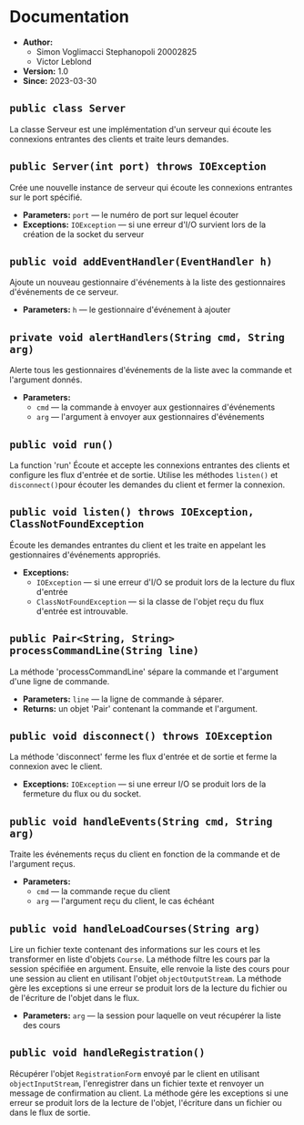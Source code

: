 # Documentation

* **Author:**
    * Simon Voglimacci Stephanopoli 20002825
    * Victor Leblond
* **Version:** 1.0
* **Since:** 2023-03-30

## `public class Server`

La classe Serveur est une implémentation d'un serveur qui écoute les connexions
entrantes des clients et traite leurs demandes.

## `public Server(int port) throws IOException`

Crée une nouvelle instance de serveur qui écoute les connexions entrantes sur
le port spécifié.

* **Parameters:** `port` — le numéro de port sur lequel écouter
* **Exceptions:** `IOException` — si une erreur d'I/O survient lors de la création de la socket du serveur

## `public void addEventHandler(EventHandler h)`

Ajoute un nouveau gestionnaire d'événements à la liste des gestionnaires d'événements de ce serveur.

* **Parameters:** `h` — le gestionnaire d'événement à ajouter

## `private void alertHandlers(String cmd, String arg)`

Alerte tous les gestionnaires d'événements de la liste avec la commande et l'argument donnés.

* **Parameters:**
    * `cmd` — la commande à envoyer aux gestionnaires d'événements
    * `arg` — l'argument à envoyer aux gestionnaires d'événements

## `public void run()`

La function 'run' Écoute et accepte les connexions entrantes des clients et configure
les flux d'entrée et de sortie. Utilise les méthodes `listen()` et `disconnect()`pour
écouter les demandes du client et fermer la connexion.

## `public void listen() throws IOException, ClassNotFoundException`

Écoute les demandes entrantes du client et les traite en appelant les gestionnaires d'événements appropriés.

* **Exceptions:**
    * `IOException` — si une erreur d'I/O se produit lors de la lecture du flux d'entrée
    * `ClassNotFoundException` — si la classe de l'objet reçu du flux d'entrée est introuvable.

## `public Pair<String, String> processCommandLine(String line)`

La méthode 'processCommandLine' sépare la commande et l'argument d'une ligne de commande.

* **Parameters:** `line` — la ligne de commande à séparer.
* **Returns:** un objet 'Pair' contenant la commande et l'argument.

## `public void disconnect() throws IOException`

La méthode 'disconnect' ferme les flux d'entrée et de sortie et ferme la connexion avec le client.

* **Exceptions:** `IOException` — si une erreur I/O se produit lors de la fermeture du flux ou du socket.

## `public void handleEvents(String cmd, String arg)`

Traite les événements reçus du client en fonction de la commande et de l'argument reçus.

* **Parameters:**
    * `cmd` — la commande reçue du client
    * `arg` — l'argument reçu du client, le cas échéant

## `public void handleLoadCourses(String arg)`

Lire un fichier texte contenant des informations sur les cours et les transformer en liste d'objets `Course`.
La méthode filtre les cours par la session spécifiée en argument.
Ensuite, elle renvoie la liste des cours pour une session au client en utilisant l'objet `objectOutputStream`.
La méthode gère les exceptions si une erreur se produit lors de la lecture du fichier ou de l'écriture de l'objet dans
le flux.

* **Parameters:** `arg` — la session pour laquelle on veut récupérer la liste des cours

## `public void handleRegistration()`

Récupérer l'objet `RegistrationForm` envoyé par le client en utilisant `objectInputStream`, l'enregistrer
dans un fichier texte et renvoyer un message de confirmation au client.
La méthode gére les exceptions si une erreur se produit lors de la lecture de l'objet, l'écriture dans un
fichier ou dans le flux de sortie.